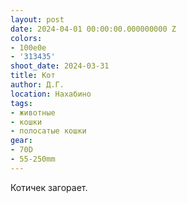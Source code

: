 ```yaml
---
layout: post
date: 2024-04-01 00:00:00.000000000 Z
colors:
- 100e0e
- '313435'
shoot_date: 2024-03-31
title: Кот
author: Д.Г.
location: Нахабино
tags:
- животные
- кошки
- полосатые кошки
gear:
- 70D
- 55-250mm
---
```

Котичек загорает.

